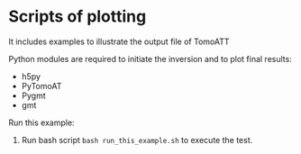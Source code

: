 # Scripts of plotting

It includes examples to illustrate the output file of TomoATT


Python modules are required to initiate the inversion and to plot final results:
- h5py
- PyTomoAT
- Pygmt
- gmt

Run this example:

1. Run bash script `bash run_this_example.sh` to execute the test.


